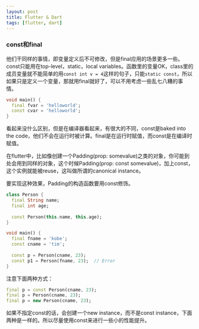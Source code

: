 ```yaml
---
layout: post
title: Flutter & Dart
tags: [flutter, dart]
---
```


### const和final

他们干同样的事情，即变量定义后不可修改，但是final应用的场景更多一些。const只能用在top-level，static，local variables。函数里的变量OK，class里的成员变量就不能简单的用`const int v = 4`这样的句子，只能`static const`，所以如果只是定义一个变量，那就用final就好了，可以不用考虑一些乱七八糟的事情。

```dart
void main() {
  final fvar = 'helloworld';
  const cvar = 'helloworld';
}
```

看起来没什么区别，但是在编译器看起来，有很大的不同，const是baked into the code，他们不会在运行时被计算。final是在运行时赋值，而const是在编译时赋值。

在flutter中，比如像创建一个Padding(prop: somevalue)之类的对象，你可能到处会用到同样的对象，这个时候Padding(prop: const somevalue)，加上const，这个实例就能被reuse，这叫做所谓的canonical instance。

要实现这种效果，Padding的构造函数要用const修饰。

```dart
class Person {
  final String name;
  final int age;
  
  const Person(this.name, this.age);
}

void main() {
  final fname = 'kobe';
  const cname = 'tim';
  
  const p = Person(cname, 23);
  const p1 = Person(fname, 23);  // Error
}
```

注意下面两种方式：

```dart
final p = const Person(cname, 23);
final p = Person(cname, 23);
final p = new Person(cname, 23);
```

如果不指定const的话，会创建一个new instance，而不是const instance，下面两种是一样的。所以尽量使用const来进行一些小的性能提升。
